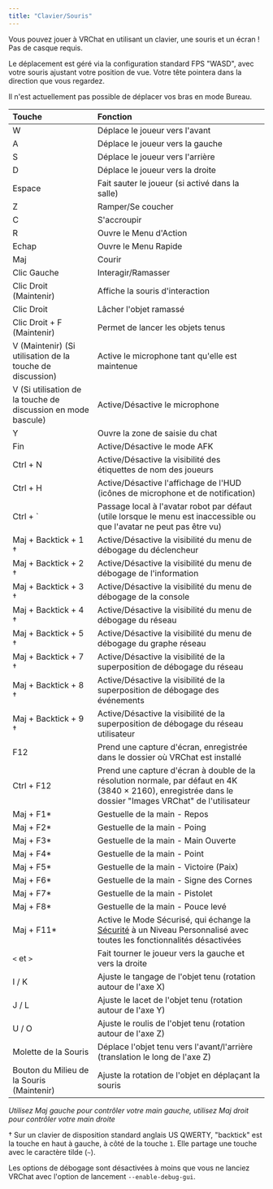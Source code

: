 ```yaml
---
title: "Clavier/Souris"
---
```


Vous pouvez jouer à VRChat en utilisant un clavier, une souris et un écran ! Pas de casque requis.

Le déplacement est géré via la configuration standard FPS "WASD", avec votre souris ajustant votre position de vue. Votre tête pointera dans la direction que vous regardez.

Il n'est actuellement pas possible de déplacer vos bras en mode Bureau.

| Touche                           | Fonction                                                                                                                   |
| :------------------------------- | :------------------------------------------------------------------------------------------------------------------------- |
| W                                | Déplace le joueur vers l'avant                                                                                             |
| A                                | Déplace le joueur vers la gauche                                                                                           |
| S                                | Déplace le joueur vers l'arrière                                                                                           |
| D                                | Déplace le joueur vers la droite                                                                                            |
| Espace                           | Fait sauter le joueur (si activé dans la salle)                                                                            |
| Z                                | Ramper/Se coucher                                                                                                          |
| C                                | S'accroupir                                                                                                                |
| R                                | Ouvre le Menu d'Action                                                                                                     |
| Echap                            | Ouvre le Menu Rapide                                                                                                       |
| Maj                              | Courir                                                                                                                     |
| Clic Gauche                      | Interagir/Ramasser                                                                                                         |
| Clic Droit (Maintenir)           | Affiche la souris d'interaction                                                                                            |
| Clic Droit                      | Lâcher l'objet ramassé                                                                                                     |
| Clic Droit + F (Maintenir)       | Permet de lancer les objets tenus                                                                                          |
| V (Maintenir) (Si utilisation de la touche de discussion) | Active le microphone tant qu'elle est maintenue                                                                           |
| V (Si utilisation de la touche de discussion en mode bascule) | Active/Désactive le microphone                                                                                            |
| Y                                | Ouvre la zone de saisie du chat                                                                                            |
| Fin                              | Active/Désactive le mode AFK                                                                                               |
| Ctrl + N                         | Active/Désactive la visibilité des étiquettes de nom des joueurs                                                           |
| Ctrl + H                         | Active/Désactive l'affichage de l'HUD (icônes de microphone et de notification)                                             |
| Ctrl + \`                        | Passage local à l'avatar robot par défaut (utile lorsque le menu est inaccessible ou que l'avatar ne peut pas être vu)   |
| Maj + Backtick + 1 †             | Active/Désactive la visibilité du menu de débogage du déclencheur                                                           |
| Maj + Backtick + 2 †             | Active/Désactive la visibilité du menu de débogage de l'information                                                         |
| Maj + Backtick + 3 †             | Active/Désactive la visibilité du menu de débogage de la console                                                            |
| Maj + Backtick + 4 †             | Active/Désactive la visibilité du menu de débogage du réseau                                                               |
| Maj + Backtick + 5 †             | Active/Désactive la visibilité du menu de débogage du graphe réseau                                                         |
| Maj + Backtick + 7 †             | Active/Désactive la visibilité de la superposition de débogage du réseau                                                    |
| Maj + Backtick + 8 †             | Active/Désactive la visibilité de la superposition de débogage des événements                                                |
| Maj + Backtick + 9 †             | Active/Désactive la visibilité de la superposition de débogage du réseau utilisateur                                          |
| F12                              | Prend une capture d'écran, enregistrée dans le dossier où VRChat est installé                                               |
| Ctrl + F12                       | Prend une capture d'écran à double de la résolution normale, par défaut en 4K (3840 × 2160), enregistrée dans le dossier "Images VRChat" de l'utilisateur |
| Maj + F1\*                       | Gestuelle de la main - Repos                                                                                               |
| Maj + F2\*                       | Gestuelle de la main - Poing                                                                                               |
| Maj + F3\*                       | Gestuelle de la main - Main Ouverte                                                                                        |
| Maj + F4\*                       | Gestuelle de la main - Point                                                                                                |
| Maj + F5\*                       | Gestuelle de la main - Victoire (Paix)                                                                                     |
| Maj + F6\*                       | Gestuelle de la main - Signe des Cornes                                                                                    |
| Maj + F7\*                       | Gestuelle de la main - Pistolet                                                                                             |
| Maj + F8\*                       | Gestuelle de la main - Pouce levé                                                                                          |
| Maj + F11\*                      | Active le Mode Sécurisé, qui échange la [Sécurité](doc:vrchat-safety-and-trust-system) à un Niveau Personnalisé avec toutes les fonctionnalités désactivées |
| `<` et `>`                      | Fait tourner le joueur vers la gauche et vers la droite                                                                     |
| I / K                            | Ajuste le tangage de l'objet tenu (rotation autour de l'axe X)                                                             |
| J / L                            | Ajuste le lacet de l'objet tenu (rotation autour de l'axe Y)                                                               |
| U / O                            | Ajuste le roulis de l'objet tenu (rotation autour de l'axe Z)                                                              |
| Molette de la Souris             | Déplace l'objet tenu vers l'avant/l'arrière (translation le long de l'axe Z)                                                |
| Bouton du Milieu de la Souris (Maintenir) | Ajuste la rotation de l'objet en déplaçant la souris                                                                       |

*Utilisez Maj gauche pour contrôler votre main gauche, utilisez Maj droit pour contrôler votre main droite*

† Sur un clavier de disposition standard anglais US QWERTY, "backtick" est la touche en haut à gauche, à côté de la touche `1`. Elle partage une touche avec le caractère tilde (`~`).

Les options de débogage sont désactivées à moins que vous ne lanciez VRChat avec l'option de lancement `--enable-debug-gui`.
